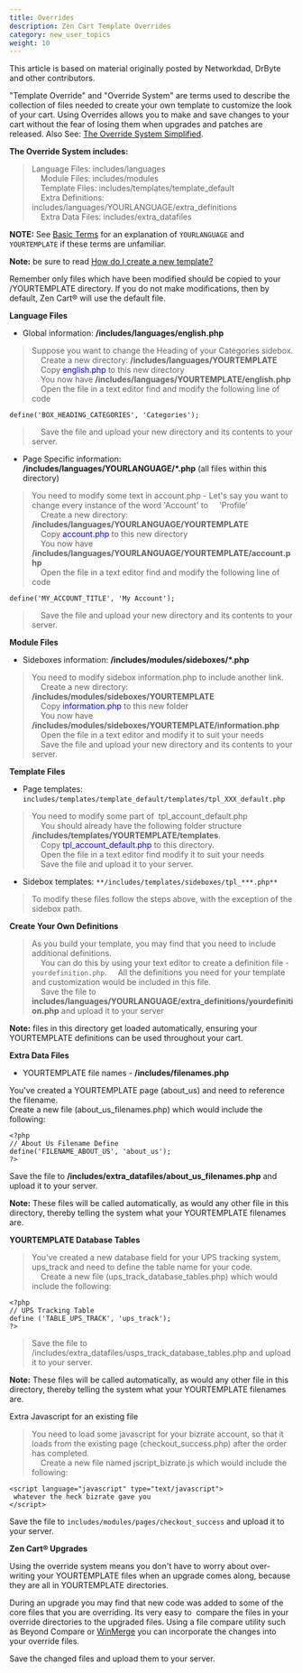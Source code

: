 ```yaml
---
title: Overrides
description: Zen Cart Template Overrides
category: new_user_topics
weight: 10
---
```

This article is based on material originally posted by Networkdad, DrByte and other contributors.  

"Template Override" and "Override System" are terms used to describe the collection of files needed to create your own template to customize the look of your cart. Using Overrides allows you to make and save changes to your cart without the fear of losing them when upgrades and patches are released. Also See: [The Override System Simplified](/user/template/template_overrides_simplified/).

**The Override System includes:**  

> Language Files: includes/languages  
>     Module Files: includes/modules  
>     Template Files: includes/templates/template_default  
>     Extra Definitions: includes/languages/YOURLANGUAGE/extra_definitions  
>     Extra Data Files: includes/extra_datafiles


**NOTE:** See [Basic Terms](/user/first_steps/basic_terms/) for an 
explanation of `YOURLANGUAGE` and `YOURTEMPLATE` if these terms are 
unfamiliar. 

**Note:** be sure to read [How do I create a new template?](/user/template/creating_template/)

Remember only files which have been modified should be copied to your /YOURTEMPLATE directory. If you do not make modifications, then by default, Zen Cart® will use the default file.  

**Language Files**  

*   Global information: **/includes/languages/english.php**

> Suppose you want to change the Heading of your Categories sidebox.  
>     Create a new directory: **/includes/languages/YOURTEMPLATE**  
>     Copy <font color="#0000ff">english.php</font> to this new directory  
>     You now have **/includes/languages/YOURTEMPLATE/english.php**  
>     Open the file in a text editor find and modify the following line of code  

```
define('BOX_HEADING_CATEGORIES', 'Categories');
```
>     Save the file and upload your new directory and its contents to your server.

*   Page Specific information: **/includes/languages/YOURLANGUAGE/*.php** (all files within this directory)

> You need to modify some text in account.php - Let's say you want to change every instance of the word 'Account' to     'Profile'  
>     Create a new directory: **/includes/languages/YOURLANGUAGE/YOURTEMPLATE**  
>     Copy <font color="#0000ff">account.php</font> to this new directory  
>     You now have **/includes/languages/YOURLANGUAGE/YOURTEMPLATE/account.php**  
>     Open the file in a text editor find and modify the following line of code  
```
define('MY_ACCOUNT_TITLE', 'My Account');
```

>     Save the file and upload your new directory and its contents to your server.

**Module Files**  

*   Sideboxes information: **/includes/modules/sideboxes/*.php**

> You need to modify sidebox information.php to include another link.  
>     Create a new directory: **/includes/modules/sideboxes/YOURTEMPLATE**  
>     Copy <font color="#0000ff">information.php</font> to this new folder  
>     You now have **/includes/modules/sideboxes/YOURTEMPLATE/information.php**  
>     Open the file in a text editor and modify it to suit your needs  
>     Save the file and upload your new directory and its contents to your server.

**Template Files**  

*   Page templates: `includes/templates/template_default/templates/tpl_XXX_default.php`

> You need to modify some part of  tpl_account_default.php  
>     You should already have the following folder structure **/includes/templates/YOURTEMPLATE/templates**.  
>     Copy <font color="#0000ff">tpl_account_default.php</font> to this directory.  
>     Open the file in a text editor find modify it to suit your needs  
>     Save the file and upload it to your server.

*   Sidebox templates: `**/includes/templates/sideboxes/tpl_***.php**`

> To modify these files follow the steps above, with the exception of the sidebox path.

**Create Your Own Definitions**  

> As you build your template, you may find that you need to include additional definitions.  
>     You can do this by using your text editor to create a definition file - `yourdefinition.php`.
>     All the definitions you need for your template and customization would be included in this file.  
>     Save the file to **includes/languages/YOURLANGUAGE/extra_definitions/yourdefinition.php** and upload it to your server

**Note:** files in this directory get loaded automatically, ensuring your YOURTEMPLATE definitions can be used throughout your cart.  

**Extra Data Files**  

*   YOURTEMPLATE file names - **/includes/filenames.php**

You've created a YOURTEMPLATE page (about_us) and need to reference the filename.  
Create a new file (about_us_filenames.php) which would include the following:  

```
<?php  
// About Us Filename Define  
define('FILENAME_ABOUT_US', 'about_us');  
?>
```

Save the file to **/includes/extra_datafiles/about_us_filenames.php** and upload it to your server.

**Note:** These files will be called automatically, as would any other file in this directory, thereby telling the system what your YOURTEMPLATE filenames are.  

**YOURTEMPLATE Database Tables**  

> You've created a new database field for your UPS tracking system, ups_track and need to define the table name for your code.  
>     Create a new file (ups_track_database_tables.php) which would include the following:  

```
<?php  
// UPS Tracking Table  
define ('TABLE_UPS_TRACK', 'ups_track');  
?>
```

> Save the file to /includes/extra_datafiles/usps_track_database_tables.php and upload it to your server.

**Note:** These files will be called automatically, as would any other file in this directory, thereby telling the system what your YOURTEMPLATE filenames are.  

Extra Javascript for an existing file

> You need to load some javascript for your bizrate account, so that it loads from the existing page (checkout_success.php) after the order has completed.  
>     Create a new file named jscript_bizrate.js which would include the following:  

```
<script language="javascript" type="text/javascript">
 whatever the heck bizrate gave you  
</script>
```

 Save the file to `includes/modules/pages/checkout_success` and upload it to your server.

**Zen Cart® Upgrades**  

Using the override system means you don't have to worry about over-writing your YOURTEMPLATE files when an upgrade comes along, because they are all in YOURTEMPLATE directories.  

During an upgrade you may find that new code was added to some of the core files that you are overriding. Its very easy to  compare the files in your override directories to the upgraded files. Using a file compare utility such as Beyond Compare or [WinMerge](http://winmerge.sf.net) you can incorporate the changes into your override files.  

Save the changed files and upload them to your server.
